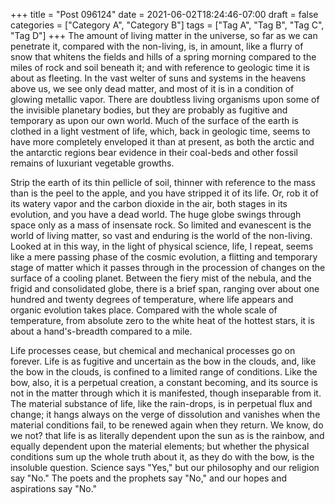 +++
title = "Post 096124"
date = 2021-06-02T18:24:46-07:00
draft = false
categories = ["Category A", "Category B"]
tags = ["Tag A", "Tag B", "Tag C", "Tag D"]
+++
The amount of living matter in the universe, so far as we can penetrate it, compared with the non-living, is, in amount, like a flurry of snow that whitens the fields and hills of a spring morning compared to the miles of rock and soil beneath it; and with reference to geologic time it is about as fleeting. In the vast welter of suns and systems in the heavens above us, we see only dead matter, and most of it is in a condition of glowing metallic vapor. There are doubtless living organisms upon some of the invisible planetary bodies, but they are probably as fugitive and temporary as upon our own world. Much of the surface of the earth is clothed in a light vestment of life, which, back in geologic time, seems to have more completely enveloped it than at present, as both the arctic and the antarctic regions bear evidence in their coal-beds and other fossil remains of luxuriant vegetable growths.

Strip the earth of its thin pellicle of soil, thinner with reference to the mass than is the peel to the apple, and you have stripped it of its life. Or, rob it of its watery vapor and the carbon dioxide in the air, both stages in its evolution, and you have a dead world. The huge globe swings through space only as a mass of insensate rock. So limited and evanescent is the world of living matter, so vast and enduring is the world of the non-living. Looked at in this way, in the light of physical science, life, I repeat, seems like a mere passing phase of the cosmic evolution, a flitting and temporary stage of matter which it passes through in the procession of changes on the surface of a cooling planet. Between the fiery mist of the nebula, and the frigid and consolidated globe, there is a brief span, ranging over about one hundred and twenty degrees of temperature, where life appears and organic evolution takes place. Compared with the whole scale of temperature, from absolute zero to the white heat of the hottest stars, it is about a hand's-breadth compared to a mile.

Life processes cease, but chemical and mechanical processes go on forever. Life is as fugitive and uncertain as the bow in the clouds, and, like the bow in the clouds, is confined to a limited range of conditions. Like the bow, also, it is a perpetual creation, a constant becoming, and its source is not in the matter through which it is manifested, though inseparable from it. The material substance of life, like the rain-drops, is in perpetual flux and change; it hangs always on the verge of dissolution and vanishes when the material conditions fail, to be renewed again when they return. We know, do we not? that life is as literally dependent upon the sun as is the rainbow, and equally dependent upon the material elements; but whether the physical conditions sum up the whole truth about it, as they do with the bow, is the insoluble question. Science says "Yes," but our philosophy and our religion say "No." The poets and the prophets say "No," and our hopes and aspirations say "No."

